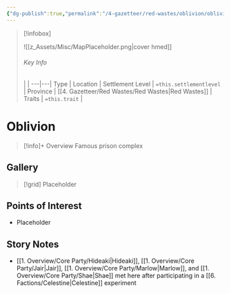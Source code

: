 ```yaml
---
{"dg-publish":true,"permalink":"/4-gazetteer/red-wastes/oblivion/oblivion/","noteIcon":""}
---
```



> [!infobox]
> 
> ![[z_Assets/Misc/MapPlaceholder.png\|cover hmed]]
> ###### Key Info
>  |   |
> ---|---|
> Type | Location |
> Settlement Level | `=this.settlementlevel` |
> Province | [[4. Gazetteer/Red Wastes/Red Wastes\|Red Wastes]] |
> Traits | `=this.trait` |

# Oblivion

> [!info]+ Overview
> Famous prison complex

## Gallery

>[!grid]
>Placeholder


## Points of Interest

- Placeholder

## Story Notes

- [[1. Overview/Core Party/Hideaki\|Hideaki]], [[1. Overview/Core Party/Jair\|Jair]], [[1. Overview/Core Party/Marlow\|Marlow]], and [[1. Overview/Core Party/Shae\|Shae]] met here after participating in a [[6. Factions/Celestine\|Celestine]] experiment 